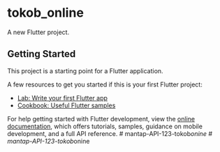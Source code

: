# tokob_online

A new Flutter project.

## Getting Started

This project is a starting point for a Flutter application.

A few resources to get you started if this is your first Flutter project:

- [Lab: Write your first Flutter app](https://docs.flutter.dev/get-started/codelab)
- [Cookbook: Useful Flutter samples](https://docs.flutter.dev/cookbook)

For help getting started with Flutter development, view the
[online documentation](https://docs.flutter.dev/), which offers tutorials,
samples, guidance on mobile development, and a full API reference.
#   m a n t a p - A P I - 1 2 3 - t o k o b _ o n i n e  
 #   m a n t a p - A P I - 1 2 3 - t o k o b _ o n i n e  
 